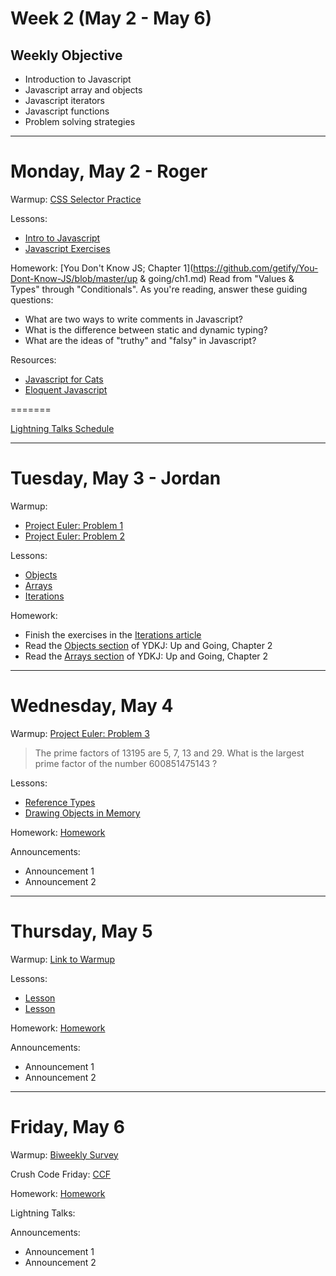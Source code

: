 # Week 2 (May 2 - May 6)
## Weekly Objective

- Introduction to Javascript
- Javascript array and objects
- Javascript iterators
- Javascript functions
- Problem solving strategies

---

# Monday, May 2 - Roger

Warmup: [CSS Selector Practice](http://flukeout.github.io/)

Lessons:
- [Intro to Javascript](https://workbook.galvanize.com/cohorts/68/articles/3082)
- [Javascript Exercises](https://github.com/gSchool/javascript-basic-exercises)

Homework: [You Don't Know JS; Chapter 1](https://github.com/getify/You-Dont-Know-JS/blob/master/up & going/ch1.md) Read from "Values & Types" through "Conditionals". As you're reading, answer these guiding questions:

- What are two ways to write comments in Javascript?
- What is the difference between static and dynamic typing?
- What are the ideas of "truthy" and "falsy" in Javascript?

Resources:
- [Javascript for Cats](http://jsforcats.com/)
- [Eloquent Javascript](http://eloquentjavascript.net/)

=======

[Lightning Talks Schedule](https://docs.google.com/a/galvanize.com/spreadsheets/d/1AcdS91njmg8ETT0wwCUynC-jHQ-c0gW51qq76siGA9Q)

---

# Tuesday, May 3 - Jordan

Warmup:

- [Project Euler: Problem 1](https://projecteuler.net/problem=1)
- [Project Euler: Problem 2](https://projecteuler.net/problem=2)


Lessons:

- [Objects](https://workbook.galvanize.com/cohorts/68/articles/3570)
- [Arrays](https://workbook.galvanize.com/cohorts/68/articles/3569)
- [Iterations](https://workbook.galvanize.com/cohorts/68/articles/3571)

Homework:

- Finish the exercises in the [Iterations article](https://workbook.galvanize.com/cohorts/68/articles/3571)
- Read the [Objects section](https://github.com/getify/You-Dont-Know-JS/blob/master/up%20&%20going/ch2.md#objects) of YDKJ: Up and Going, Chapter 2
- Read the [Arrays section](https://github.com/getify/You-Dont-Know-JS/blob/master/up%20&%20going/ch2.md#arrays) of YDKJ: Up and Going, Chapter 2

---

# Wednesday, May 4

Warmup: [Project Euler: Problem 3](https://projecteuler.net/problem=3)

>The prime factors of 13195 are 5, 7, 13 and 29.
What is the largest prime factor of the number 600851475143 ?


Lessons:

- [Reference Types](https://workbook.galvanize.com/cohorts/68/articles/3572)
- [Drawing Objects in Memory](https://workbook.galvanize.com/cohorts/68/articles/3080)

Homework: [Homework](https://workbook.galvanize.com/cohorts/68/student_dashboard)

Announcements:
- Announcement 1
- Announcement 2

---

# Thursday, May 5

Warmup: [Link to Warmup](http://github.com/gSchool)

Lessons:
- [Lesson](https://workbook.galvanize.com/cohorts/68/student_dashboard)
- [Lesson](https://workbook.galvanize.com/cohorts/68/student_dashboard)

Homework: [Homework](https://workbook.galvanize.com/cohorts/68/student_dashboard)

Announcements:
- Announcement 1
- Announcement 2

---

# Friday, May 6

Warmup: [Biweekly Survey](https://docs.google.com/forms/d/1XsnxPufkGL24Bnsa_8IxcyJT6-VudP4QC9VqbTbctAw/viewform?usp=send_form)

Crush Code Friday: [CCF](https://workbook.galvanize.com/cohorts/68/student_dashboard)

Homework: [Homework](https://workbook.galvanize.com/cohorts/68/student_dashboard)

Lightning Talks:

Announcements:
- Announcement 1
- Announcement 2

